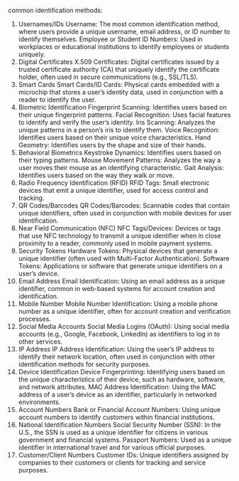 common identification methods:


1. Usernames/IDs
   Username: The most common identification method, where users provide a unique username, email address, or ID number to identify themselves.
   Employee or Student ID Numbers: Used in workplaces or educational institutions to identify employees or students uniquely.
2. Digital Certificates
   X.509 Certificates: Digital certificates issued by a trusted certificate authority (CA) that uniquely identify the certificate holder, often used in secure communications (e.g., SSL/TLS).
3. Smart Cards
   Smart Cards/ID Cards: Physical cards embedded with a microchip that stores a user’s identity data, used in conjunction with a reader to identify the user.
4. Biometric Identification
   Fingerprint Scanning: Identifies users based on their unique fingerprint patterns.
   Facial Recognition: Uses facial features to identify and verify the user’s identity.
   Iris Scanning: Analyzes the unique patterns in a person’s iris to identify them.
   Voice Recognition: Identifies users based on their unique voice characteristics.
   Hand Geometry: Identifies users by the shape and size of their hands.
5. Behavioral Biometrics
   Keystroke Dynamics: Identifies users based on their typing patterns.
   Mouse Movement Patterns: Analyzes the way a user moves their mouse as an identifying characteristic.
   Gait Analysis: Identifies users based on the way they walk or move.
6. Radio Frequency Identification (RFID)
   RFID Tags: Small electronic devices that emit a unique identifier, used for access control and tracking.
7. QR Codes/Barcodes
   QR Codes/Barcodes: Scannable codes that contain unique identifiers, often used in conjunction with mobile devices for user identification.
8. Near Field Communication (NFC)
   NFC Tags/Devices: Devices or tags that use NFC technology to transmit a unique identifier when in close proximity to a reader, commonly used in mobile payment systems.
9. Security Tokens
   Hardware Tokens: Physical devices that generate a unique identifier (often used with Multi-Factor Authentication).
   Software Tokens: Applications or software that generate unique identifiers on a user’s device.
10. Email Address
    Email Identification: Using an email address as a unique identifier, common in web-based systems for account creation and identification.
11. Mobile Number
    Mobile Number Identification: Using a mobile phone number as a unique identifier, often for account creation and verification processes.
12. Social Media Accounts
    Social Media Logins (OAuth): Using social media accounts (e.g., Google, Facebook, LinkedIn) as identifiers to log in to other services.
13. IP Address
    IP Address Identification: Using the user’s IP address to identify their network location, often used in conjunction with other identification methods for security purposes.
14. Device Identification
    Device Fingerprinting: Identifying users based on the unique characteristics of their device, such as hardware, software, and network attributes.
    MAC Address Identification: Using the MAC address of a user’s device as an identifier, particularly in networked environments.
15. Account Numbers
    Bank or Financial Account Numbers: Using unique account numbers to identify customers within financial institutions.
16. National Identification Numbers
    Social Security Number (SSN): In the U.S., the SSN is used as a unique identifier for citizens in various government and financial systems.
    Passport Numbers: Used as a unique identifier in international travel and for various official purposes.
17. Customer/Client Numbers
    Customer IDs: Unique identifiers assigned by companies to their customers or clients for tracking and service purposes.